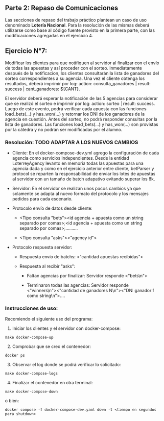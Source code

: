 
## Parte 2: Repaso de Comunicaciones

Las secciones de repaso del trabajo práctico plantean un caso de uso denominado **Lotería Nacional**. Para la resolución de las mismas deberá utilizarse como base al código fuente provisto en la primera parte, con las modificaciones agregadas en el ejercicio 4.

## Ejercicio N°7:

Modificar los clientes para que notifiquen al servidor al finalizar con el envío de todas las apuestas y así proceder con el sorteo. Inmediatamente después de la notificacion, los clientes consultarán la lista de ganadores del sorteo correspondientes a su agencia. Una vez el cliente obtenga los resultados, deberá imprimir por log: action: consulta_ganadores | result: success | cant_ganadores: ${CANT}.

El servidor deberá esperar la notificación de las 5 agencias para considerar que se realizó el sorteo e imprimir por log: action: sorteo | result: success. Luego de este evento, podrá verificar cada apuesta con las funciones load_bets(...) y has_won(...) y retornar los DNI de los ganadores de la agencia en cuestión. Antes del sorteo, no podrá responder consultas por la lista de ganadores. Las funciones load_bets(...) y has_won(...) son provistas por la cátedra y no podrán ser modificadas por el alumno.

### Resolución: TODO ADAPTAR A LOS NUEVOS CAMBIOS

* Cliente: En el docker-compose-dev.yml agrego la configuración de cada agencia como servicios independientes. Desde la entidad LoterreyAgency levanto en memoria todas las apuestas para una agencia dada y como en el ejercicio anterior entre cliente, betParser y protocol se reparten la responsabilidad de enviar los lotes de apuestas al servidor con un tamaño de batch adapativo evitando superar los 8k.

* Servidor: En el servidor se realizan unos pocos cambios ya que solamente se adapta al nuevo formato del protocolo y los mensajes pedidos para cada escenario.

* Protocolo envío de datos desde cliente: 

    * <Tipo consulta "bets"><cantidad de apuestas del batch><longitud en bytes mensaje><id agencia + apuesta como un string separado por comas>;<id agencia + apuesta como un string separado por comas>;..........

    * <Tipo consulta "asks"><longitud id><"agency id">

* Protocolo respuesta servidor:

    * Respuesta envío de batchs: <"cantidad apuestas recibidas">
    
    * Respuesta al recibir "asks":

        * Faltan agencias por finalizar: Servidor responde <"bets\n">

        * Terminaron todas las agencias: Servidor responde <"winners\n"><"cantidad de ganadores N\n"><"DNI ganador 1 como string\n">.... 

### Instrucciones de uso:

Recomiendo el siguiente uso del programa:

1)  Iniciar los clientes y el servidor con docker-compose:
```
make docker-compose-up
```
2) Comprobar que se creo el contenedor:
```
docker ps
```
3) Observar el log donde se podrá verificar lo solicitado:
```
make docker-compose-logs
```
4) Finalizar el contenedor en otra terminal:
```
make docker-compose-down
```
o bien:
```
docker compose -f docker-compose-dev.yaml down -t <tiempo en segundos para shutdown>
```
